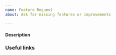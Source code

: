 ```yaml
---
name: Feature Request
about: Ask for missing features or improvements

---
```


#### Description
<!-- Please describe your use case, why you need this feature and why this
feature is important for RIOT. -->

### Useful links
<!-- Please include links to any documentation that you think is useful. -->
